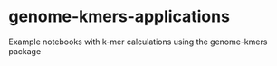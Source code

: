# genome-kmers-applications
Example notebooks with k-mer calculations using the genome-kmers package
